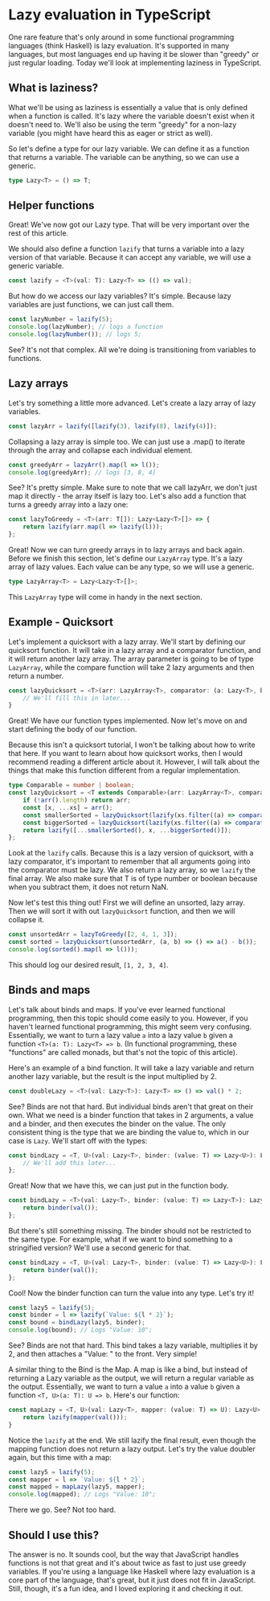 # Lazy evaluation in TypeScript

One rare feature that's only around in some functional programming languages (think Haskell) is lazy evaluation. It's supported in many languages, but most languages end up having it be slower than "greedy" or just regular loading. Today we'll look at implementing laziness in TypeScript.

## What is laziness?

What we'll be using as laziness is essentially a value that is only defined when a function is called. It's lazy where the variable doesn't exist when it doesn't need to. We'll also be using the term "greedy" for a non-lazy variable (you might have heard this as eager or strict as well).

So let's define a type for our lazy variable. We can define it as a function that returns a variable. The variable can be anything, so we can use a generic.

```typescript
type Lazy<T> = () => T;
```

## Helper functions

Great! We've now got our Lazy type. That will be very important over the rest of this article.

We should also define a function `lazify` that turns a variable into a lazy version of that variable. Because it can accept any variable, we will use a generic variable.

```typescript
const lazify = <T>(val: T): Lazy<T> => (() => val);
```

But how do we access our lazy variables? It's simple. Because lazy variables are just functions, we can just call them.

```typescript
const lazyNumber = lazify(5);
console.log(lazyNumber); // logs a function
console.log(lazyNumber()); // logs 5;
```

See? It's not that complex. All we're doing is transitioning from variables to functions.

## Lazy arrays

Let's try something a little more advanced. Let's create a lazy array of lazy variables.

```typescript
const lazyArr = lazify([lazify(3), lazify(8), lazify(4)]);
```

Collapsing a lazy array is simple too. We can just use a .map() to iterate through the array and collapse each individual element.

```typescript
const greedyArr = lazyArr().map(l => l());
console.log(greedyArr); // logs [3, 8, 4]
```

See? It's pretty simple. Make sure to note that we call lazyArr, we don't just map it directly - the array itself is lazy too. Let's also add a function that turns a greedy array into a lazy one:

```typescript
const lazyToGreedy = <T>(arr: T[]): Lazy<Lazy<T>[]> => {
    return lazify(arr.map(l => lazify(l)));
};
```

Great! Now we can turn greedy arrays in to lazy arrays and back again. Before we finish this section, let's define our `LazyArray` type. It's a lazy array of lazy values. Each value can be any type, so we will use a generic.

```typescript
type LazyArray<T> = Lazy<Lazy<T>[]>;
```

This `LazyArray` type will come in handy in the next section.

## Example - Quicksort

Let's implement a quicksort with a lazy array. We'll start by defining our quicksort function. It will take in a lazy array and a comparator function, and it will return another lazy array. The array parameter is going to be of type `LazyArray`, while the compare function will take 2 lazy arguments and then return a number.

```typescript
const lazyQuicksort = <T>(arr: LazyArray<T>, comparator: (a: Lazy<T>, b: Lazy<T>) => Lazy<number>): LazyArray<T> => {
    // We'll fill this in later...
}
```

Great! We have our function types implemented. Now let's move on and start defining the body of our function.

Because this isn't a quicksort tutorial, I won't be talking about how to write that here. If you want to learn about how quicksort works, then I would recommend reading a different article about it. However, I will talk about the things that make this function different from a regular implementation.

```typescript
type Comparable = number | boolean;
const lazyQuicksort = <T extends Comparable>(arr: LazyArray<T>, comparator: (a: Lazy<T>, b: Lazy<T>) => Lazy<number>): LazyArray<T> => {
    if (!arr().length) return arr;
    const [x, ...xs] = arr();
    const smallerSorted = lazyQuicksort(lazify(xs.filter((a) => comparator(a, x)() <= 0)), comparator);
    const biggerSorted = lazyQuicksort(lazify(xs.filter((a) => comparator(a, x)() > 0)), comparator);
    return lazify([...smallerSorted(), x, ...biggerSorted()]);
};
```

Look at the `lazify` calls. Because this is a lazy version of quicksort, with a lazy comparator, it's important to remember that all arguments going into the comparator must be lazy. We also return a lazy array, so we `lazify` the final array. We also make sure that T is of type number or boolean because when you subtract them, it does not return NaN.

Now let's test this thing out! First we will define an unsorted, lazy array. Then we will sort it with out `lazyQuicksort` function, and then we will collapse it.

```typescript
const unsortedArr = lazyToGreedy([2, 4, 1, 3]);
const sorted = lazyQuicksort(unsortedArr, (a, b) => () => a() - b());
console.log(sorted().map(l => l()));
```

This should log our desired result, `[1, 2, 3, 4]`.

## Binds and maps

Let's talk about binds and maps. If you've ever learned functional programming, then this topic should come easily to you. However, if you haven't learned functional programming, this might seem very confusing. Essentially, we want to turn a lazy value `a` into a lazy value `b` given a function `<T>(a: T): Lazy<T> => b`. (In functional programming, these "functions" are called monads, but that's not the topic of this article).

Here's an example of a bind function. It will take a lazy variable and return another lazy variable, but the result is the input multiplied by 2.

```typescript
const doubleLazy = <T>(val: Lazy<T>): Lazy<T> => () => val() * 2;
```

See? Binds are not that hard. But individual binds aren't that great on their own. What we need is a binder function that takes in 2 arguments, a value and a binder, and then executes the binder on the value. The only consistent thing is the type that we are binding the value to, which in our case is `Lazy`. We'll start off with the types:

```typescript
const bindLazy = <T, U>(val: Lazy<T>, binder: (value: T) => Lazy<U>): Lazy<U> => {
    // We'll add this later...
};
```

Great! Now that we have this, we can just put in the function body.

```typescript
const bindLazy = <T>(val: Lazy<T>, binder: (value: T) => Lazy<T>): Lazy<T> => {
    return binder(val());
};
```

But there's still something missing. The binder should not be restricted to the same type. For example, what if we want to bind something to a stringified version? We'll use a second generic for that.

```typescript
const bindLazy = <T, U>(val: Lazy<T>, binder: (value: T) => Lazy<U>): Lazy<U> => {
    return binder(val());
};
```

Cool! Now the binder function can turn the value into any type. Let's try it!

```typescript
const lazy5 = lazify(5);
const binder = l => lazify(`Value: ${l * 2}`);
const bound = bindLazy(lazy5, binder);
console.log(bound); // Logs "Value: 10";
```

See? Binds are not that hard. This bind takes a lazy variable, multiplies it by 2, and then attaches a "Value: " to the front. Very simple!

A similar thing to the Bind is the Map. A map is like a bind, but instead of returning a Lazy variable as the output, we will return a regular variable as the output. Essentially, we want to turn a value `a` into a value `b` given a function `<T, U>(a: T): U => b`. Here's our function:

```typescript
const mapLazy = <T, U>(val: Lazy<T>, mapper: (value: T) => U): Lazy<U> => {
    return lazify(mapper(val()));
}
```

Notice the `lazify` at the end. We still lazify the final result, even though the mapping function does not return a lazy output. Let's try the value doubler again, but this time with a map:

```typescript
const lazy5 = lazify(5);
const mapper = l => `Value: ${l * 2}`;
const mapped = mapLazy(lazy5, mapper);
console.log(mapped); // Logs "Value: 10";
```

There we go. See? Not too hard.
## Should I use this?

The answer is no. It sounds cool, but the way that JavaScript handles functions is not that great and it's about twice as fast to just use greedy variables. If you're using a language like Haskell where lazy evaluation is a core part of the language, that's great, but it just does not fit in JavaScript. Still, though, it's a fun idea, and I loved exploring it and checking it out. 
